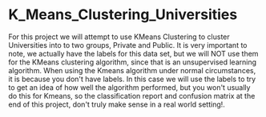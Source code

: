 # K_Means_Clustering_Universities
For this project we will attempt to use KMeans Clustering to cluster Universities into to two groups, Private and Public.
It is very important to note, we actually have the labels for this data set, but we will NOT use them for the KMeans clustering algorithm, since that is an unsupervised learning algorithm.
When using the Kmeans algorithm under normal circumstances, it is because you don't have labels. 
In this case we will use the labels to try to get an idea of how well the algorithm performed, but you won't usually do this for Kmeans, so the classification report and confusion matrix at the end of this project, don't truly make sense in a real world setting!.
